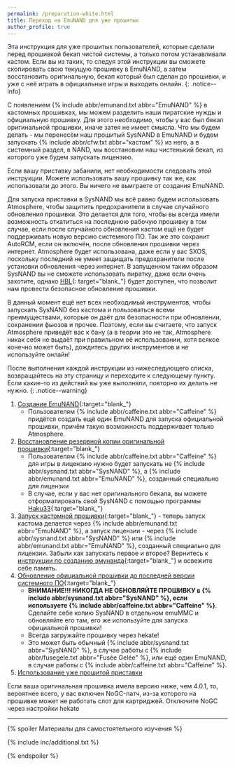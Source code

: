 ```yaml
---
permalink: /preparation-white.html
title: Переход на EmuNAND для уже прошитых
author_profile: true
---
```

Эта инструкция для уже прошитых пользователей, которые сделали перед прошивкой бекап чистой системы, а только потом устанавливали кастом. Если вы из таких, то следуя этой инструкции вы сможете скопировать свою текущую прошивку в EmuNAND, а затем восстановить оригинальную, бекап который был сделан до прошивки, и уже с неё играть в официальные игры и выходить онлайн. 
{: .notice--info}

С появлением {% include abbr/emunand.txt abbr="EmuNAND" %} в кастомных прошивках, мы можем разделить наши пиратские нужды и официальную прошивку. Для этого необходимо, чтобы у вас был бекап оригинальной прошивки, иначе затея не имеет смысла. Что мы будем делать - мы перенесём наш прошитый SysNAND в EmuNAND и будем запускать {% include abbr/cfw.txt abbr="кастом" %} из него, а в системный раздел, в NAND, мы восстановим наш чистенький бекап, из которого уже будем запускать лицензию. 

Если вашу приставку забанили, нет необходимости следовать этой инструкции. Можете использовать вашу прошивку так же, как использовали до этого. Вы ничего не выиграете от создания EmuNAND. 

Для запуска приставки в SysNAND мы всё равно будем использовать Atmosphere, чтобы защитить предохранители в случае случайного обновления прошивки. Это делается для того, чтобы вы всегда имели возможность откатиться на последнюю рабочую прошивку в том случае, если после случайного обновления кастом ещё не будет поддерживать новую версию системного ПО. Так же это сохранит AutoRCM, если он включён, после обновления прошивки через интернет. Atmosphere будет использована, даже если у вас SXOS, поскольку последний не умеет защищать предохранители после установки обновления через интернет. В запущенном таким образом SysNAND вы не сможете использовать пиратку, даже если очень захотите, однако [HBL](hbl){: target="blank_"} будет доступен, что позволит нам провести безопасное обновление прошивки. 

В данный момент ещё нет всех необходимый инструментов, чтобы запускать SysNAND без кастома и пользоваться всеми преимуществами, которые он даёт для безопасности при обновлении, сохранении фьюзов и прочее. Поэтому, если вы считаете, что запуск Atmosphere приведёт вас к бану (а в теории это не так, Atmosphere никак себя не выдаёт при правильном её использовании, хотя всякое конечно может быть), дождитесь других инструментов и не используйте онлайн!

После выполнения каждой инструкции из нижеследующего списка, возвращайтесь на эту страницу и переходите к следующему пункту. Если какие-то из действий вы уже выполняли, повторно их делать не нужно. 
{: .notice--warning}

1. [Создание EmuNAND](emunand){:target="blank_"}
	* Пользователям {% include abbr/caffeine.txt abbr="Caffeine" %} придётся создать ещё один EmuNAND для запуска официальной прошивки, причём такую возможность поддерживает только Atmosphere. 
1. [Восстановление резервной копии оригинальной прошивки](backup-nand#восстановление-резервной-копии){:target="blank_"}
	* Пользователям {% include abbr/caffeine.txt abbr="Caffeine" %} для игры в лицензию нужно будет запускать не {% include abbr/sysnand.txt abbr="SysNAND" %}, а {% include abbr/emunand.txt abbr="EmuNAND" %}, созданный специально для лицензии
    * В случае, если у вас нет оригинального бекапа, вы можете отформатировать свой SysNAND с помощью программы [Haku33](https://github.com/StarDustCFW/Haku33/releases/latest){:target="blank_"}
1. [Запуск кастомной прошивки](cfw){:target="blank_"} - теперь запуск кастома делается через {% include abbr/emunand.txt abbr="EmuNAND" %}, а запуск лицензии - через {% include abbr/sysnand.txt abbr="SysNAND" %} или {% include abbr/emunand.txt abbr="EmuNAND" %}, созданный специально для лицензии. Забыли как запускать первое и второе? Вернитесь к [инструкции по созданию эмунанда](emunand){:target="blank_"} и освежите себе память. 
1. [Обновление официальной прошивки до последней версии системного ПО](update-to-latest){:target="blank_"}
	* **ВНИМАНИЕ!!! НИКОГДА НЕ ОБНОВЛЯЙТЕ ПРОШИВКУ в {% include abbr/sysnand.txt abbr="SysNAND" %}, если используете {% include abbr/caffeine.txt abbr="Caffeine" %}**. Сделайте себе копию SysNAND в отдельном emuMMC и обновляйте его там, его же используйте для запуска официальной прошивки!
	* Всегда загружайте прошивку через hekate!
	* Это может быть обычный {% include abbr/sysnand.txt abbr="SysNAND" %}, в случае работы с {% include abbr/fusegele.txt abbr="Fusée Gelée" %}, или ещё один EmuNAND, в случае работы с {% include abbr/caffeine.txt abbr="Caffeine" %}.
1. [Использование уже прошитой приставки](usage)
	
Если ваша оригинальная прошивка имела версию ниже, чем 4.0.1, то, вероятнее всего, у вас включен NoGC-патч, из-за которого на прошивке может не работать слот для картриджей. Отключите NoGC через настройки hekate 

___

{% spoiler Материалы для самостоятельного изучения %}

{% include inc/additional.txt %}

{% endspoiler %}